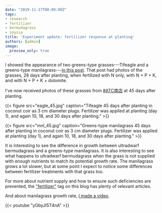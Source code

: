 ```yaml
---
date: "2019-11-17T00:00:00Z"
tags:
- research
- fertilizer
- bermudagrass
- zoysia
title: 'Experiment update: fertilizer response at planting'
authors: [admin]
image:
  preview_only: true
---
```


I showed the appearance of two greens-type grasses---Tifeagle and a greens-type manilagrass---[in this post](https://www.asianturfgrass.com/2019-10-29-fertilizer-response-at-planting/). That post had photos of the grasses, 28 days after planting, when fertilized with N only, with N + P + K, and with N + P + K + dolomite.

I've now received photos of these grasses from [#ATC南店](https://twitter.com/hashtag/ATC%E5%8D%97%E5%BA%97?src=hashtag_click) at 45 days after planting.
 
{{< figure src="eagle_45.jpg" caption="Tifeagle 45 days after planting in coconut coir as 3 cm diameter plugs. Fertilizer was applied at planting (day 1), and again 10, 18, and 30 days after planting." >}}

{{< figure src="mnl_45.jpg" caption="Greens-type manilagrass 45 days after planting in coconut coir as 3 cm diameter plugs. Fertilizer was applied at planting (day 1), and again 10, 18, and 30 days after planting." >}}

It is interesting to see the difference in growth between ultradwarf bermudagrass and a greens-type manilagrass. It is also interesting to see what happens to ultradwarf bermudagrass when the grass is not supplied with enough nutrients to match its potential growth rate. The manilagrass grows a lot slower, but at some point I expect to notice some differences between fertilizer treatments with that grass too.

For more about nutrient supply and how to ensure such deficiencies are prevented, the ["fertilizer"](https://www.asianturfgrass.com/tag/fertilizer/) tag on this blog has plenty of relevant articles.

And about manilagrass growth rate, [I made a video](https://youtu.be/yGbyJI5T4nA).

{{< youtube "yGbyJI5T4nA" >}} 

